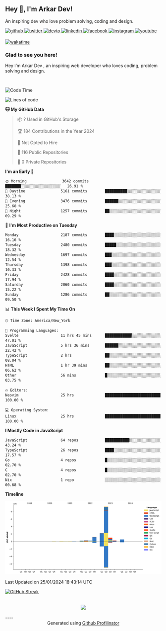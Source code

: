 ## Hey 👋, I'm Arkar Dev!  

An inspiring dev who love problem solving, coding and design.

<a href="https://github.com/Riley1101" target="_blank">
<img src=https://img.shields.io/badge/github-%2324292e.svg?&style=for-the-badge&logo=github&logoColor=white alt=github style="margin-bottom: 5px;" />
</a>
<a href="https://twitter.com/arkardev" target="_blank">
<img src=https://img.shields.io/badge/twitter-%2300acee.svg?&style=for-the-badge&logo=twitter&logoColor=white alt=twitter style="margin-bottom: 5px;" />
</a>
<a href="https://dev.to/riley1101" target="_blank">
<img src=https://img.shields.io/badge/dev.to-%2308090A.svg?&style=for-the-badge&logo=dev.to&logoColor=white alt=devto style="margin-bottom: 5px;" />
</a>
<a href="https://linkedin.com/in/arkar-kaung-myat" target="_blank">
<img src=https://img.shields.io/badge/linkedin-%231E77B5.svg?&style=for-the-badge&logo=linkedin&logoColor=white alt=linkedin style="margin-bottom: 5px;" />
</a>
<a href="https://www.facebook.com/riley.eileen.75" target="_blank">
<img src=https://img.shields.io/badge/facebook-%232E87FB.svg?&style=for-the-badge&logo=facebook&logoColor=white alt=facebook style="margin-bottom: 5px;" />
</a>
<a href="https://instagram.com/rileys1101" target="_blank">
<img src=https://img.shields.io/badge/instagram-%23000000.svg?&style=for-the-badge&logo=instagram&logoColor=white alt=instagram style="margin-bottom: 5px;" />
</a>
<a href="https://www.youtube.com/channel/UC_RfEQCC3gL2AzsFFAABikg" target="_blank">
<img src=https://img.shields.io/badge/youtube-%23EE4831.svg?&style=for-the-badge&logo=youtube&logoColor=white alt=youtube style="margin-bottom: 5px;" />
</a>  
  
[![wakatime](https://wakatime.com/badge/user/cf23b6e3-75f8-4c04-b0e3-273191c8d2ec.svg)](https://wakatime.com/@cf23b6e3-75f8-4c04-b0e3-273191c8d2ec)


### Glad to see you here!  
Hey I’m Arkar Dev , an inspiring web developer who loves coding, problem solving and design.

<br/>

<!--START_SECTION:waka-->
![Code Time](http://img.shields.io/badge/Code%20Time-913%20hrs%2052%20mins-blue)

![Lines of code](https://img.shields.io/badge/From%20Hello%20World%20I%27ve%20Written-15.3%20million%20lines%20of%20code-blue)

**🐱 My GitHub Data** 

> 📦 ? Used in GitHub's Storage 
 > 
> 🏆 184 Contributions in the Year 2024
 > 
> 🚫 Not Opted to Hire
 > 
> 📜 116 Public Repositories 
 > 
> 🔑 0 Private Repositories 
 > 
**I'm an Early 🐤** 

```text
🌞 Morning                3642 commits        ███████░░░░░░░░░░░░░░░░░░   26.91 % 
🌆 Daytime                5161 commits        ██████████░░░░░░░░░░░░░░░   38.13 % 
🌃 Evening                3476 commits        ██████░░░░░░░░░░░░░░░░░░░   25.68 % 
🌙 Night                  1257 commits        ██░░░░░░░░░░░░░░░░░░░░░░░   09.29 % 
```
📅 **I'm Most Productive on Tuesday** 

```text
Monday                   2187 commits        ████░░░░░░░░░░░░░░░░░░░░░   16.16 % 
Tuesday                  2480 commits        █████░░░░░░░░░░░░░░░░░░░░   18.32 % 
Wednesday                1697 commits        ███░░░░░░░░░░░░░░░░░░░░░░   12.54 % 
Thursday                 1398 commits        ███░░░░░░░░░░░░░░░░░░░░░░   10.33 % 
Friday                   2428 commits        ████░░░░░░░░░░░░░░░░░░░░░   17.94 % 
Saturday                 2060 commits        ████░░░░░░░░░░░░░░░░░░░░░   15.22 % 
Sunday                   1286 commits        ██░░░░░░░░░░░░░░░░░░░░░░░   09.50 % 
```


📊 **This Week I Spent My Time On** 

```text
🕑︎ Time Zone: America/New_York

💬 Programming Languages: 
Svelte                   11 hrs 45 mins      ████████████░░░░░░░░░░░░░   47.01 % 
JavaScript               5 hrs 36 mins       ██████░░░░░░░░░░░░░░░░░░░   22.42 % 
TypeScript               2 hrs               ██░░░░░░░░░░░░░░░░░░░░░░░   08.04 % 
HTML                     1 hr 39 mins        ██░░░░░░░░░░░░░░░░░░░░░░░   06.62 % 
Other                    56 mins             █░░░░░░░░░░░░░░░░░░░░░░░░   03.75 % 

🔥 Editors: 
Neovim                   25 hrs              █████████████████████████   100.00 % 

💻 Operating System: 
Linux                    25 hrs              █████████████████████████   100.00 % 
```

**I Mostly Code in JavaScript** 

```text
JavaScript               64 repos            ███████████░░░░░░░░░░░░░░   43.24 % 
TypeScript               26 repos            ████░░░░░░░░░░░░░░░░░░░░░   17.57 % 
Go                       4 repos             █░░░░░░░░░░░░░░░░░░░░░░░░   02.70 % 
C                        4 repos             █░░░░░░░░░░░░░░░░░░░░░░░░   02.70 % 
Nix                      1 repo              ░░░░░░░░░░░░░░░░░░░░░░░░░   00.68 % 
```



**Timeline**

![Lines of Code chart](https://raw.githubusercontent.com/Riley1101/Riley1101/main/assets/bar_graph.png)


 Last Updated on 25/01/2024 18:43:14 UTC
<!--END_SECTION:waka-->

[![GitHub Streak](https://streak-stats.demolab.com?user=Riley1101)](https://git.io/streak-stats)
  
<br/>  
<div align="center">
<img src="https://komarev.com/ghpvc/?username=Riley1101&&style=flat-square" align="center" />
</div>  
<br/>  
----
<div align="center">Generated using <a href="https://profilinator.rishav.dev/" target="_blank">Github Profilinator</a></div>

